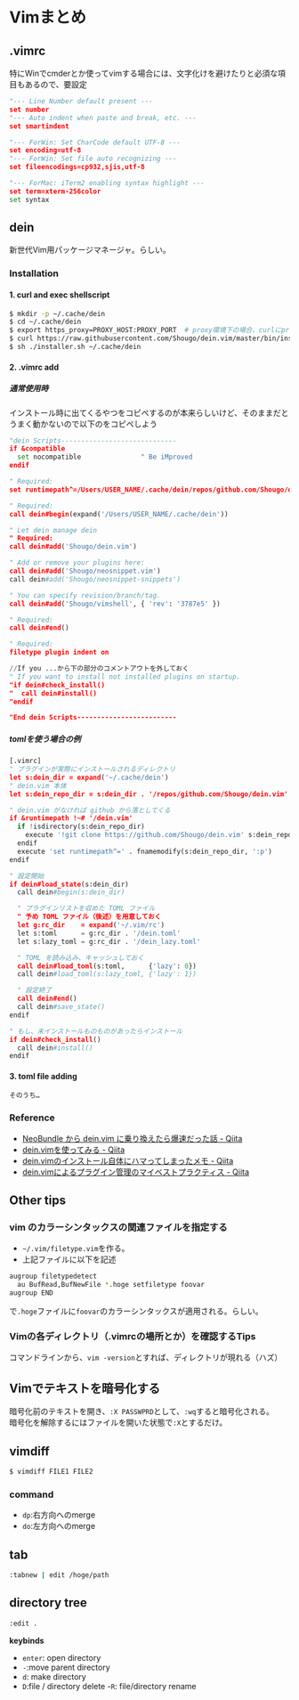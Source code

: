 # Vimまとめ
## .vimrc
特にWinでcmderとか使ってvimする場合には、文字化けを避けたりと必須な項目もあるので、要設定
```py
"--- Line Number default present ---
set number
"--- Auto indent when paste and break, etc. ---
set smartindent

"--- ForWin: Set CharCode default UTF-8 ---
set encoding=utf-8
"--- ForWin: Set file auto recognizing ---
set fileencodings=cp932,sjis,utf-8

"--- ForMac: iTerm2 enabling syntax highlight ---
set term=xterm-256color
set syntax
```

## dein
新世代Vim用パッケージマネージャ。らしい。
### Installation
#### 1. curl and exec shellscript
```bash
$ mkdir -p ~/.cache/dein
$ cd ~/.cache/dein
$ export https_proxy=PROXY_HOST:PROXY_PORT	# proxy環境下の場合、curlにproxyを通す必要あり
$ curl https://raw.githubusercontent.com/Shougo/dein.vim/master/bin/installer.sh > installer.sh
$ sh ./installer.sh ~/.cache/dein
```
#### 2. .vimrc add
##### 通常使用時
インストール時に出てくるやつをコピペするのが本来らしいけど、そのままだとうまく動かないので以下のをコピペしよう
```py
"dein Scripts-----------------------------
if &compatible
  set nocompatible               " Be iMproved
endif

" Required:
set runtimepath^=/Users/USER_NAME/.cache/dein/repos/github.com/Shougo/dein.vim

" Required:
call dein#begin(expand('/Users/USER_NAME/.cache/dein'))

" Let dein manage dein
" Required:
call dein#add('Shougo/dein.vim')

" Add or remove your plugins here:
call dein#add('Shougo/neosnippet.vim')
call dein#add('Shougo/neosnippet-snippets')

" You can specify revision/branch/tag.
call dein#add('Shougo/vimshell', { 'rev': '3787e5' })

" Required:
call dein#end()

" Required:
filetype plugin indent on

//If you ...から下の部分のコメントアウトを外しておく
" If you want to install not installed plugins on startup.
"if dein#check_install()
"  call dein#install()
"endif

"End dein Scripts-------------------------
```

##### tomlを使う場合の例
```py
[.vimrc]
" プラグインが実際にインストールされるディレクトリ
let s:dein_dir = expand('~/.cache/dein')
" dein.vim 本体
let s:dein_repo_dir = s:dein_dir . '/repos/github.com/Shougo/dein.vim'

" dein.vim がなければ github から落としてくる
if &runtimepath !~# '/dein.vim'
  if !isdirectory(s:dein_repo_dir)
    execute '!git clone https://github.com/Shougo/dein.vim' s:dein_repo_dir
  endif
  execute 'set runtimepath^=' . fnamemodify(s:dein_repo_dir, ':p')
endif

" 設定開始
if dein#load_state(s:dein_dir)
  call dein#begin(s:dein_dir)

  " プラグインリストを収めた TOML ファイル
  " 予め TOML ファイル（後述）を用意しておく
  let g:rc_dir    = expand('~/.vim/rc')
  let s:toml      = g:rc_dir . '/dein.toml'
  let s:lazy_toml = g:rc_dir . '/dein_lazy.toml'

  " TOML を読み込み、キャッシュしておく
  call dein#load_toml(s:toml,      {'lazy': 0})
  call dein#load_toml(s:lazy_toml, {'lazy': 1})

  " 設定終了
  call dein#end()
  call dein#save_state()
endif

" もし、未インストールものものがあったらインストール
if dein#check_install()
  call dein#install()
endif
```
#### 3. toml file adding
```bash
そのうち…
```
### Reference
- [NeoBundle から dein.vim に乗り換えたら爆速だった話 - Qiita](http://qiita.com/delphinus/items/00ff2c0ba972c6e41542)
- [dein.vimを使ってみる - Qiita](http://qiita.com/yoza/items/2f8bd33a18225754f346)
- [dein.vimのインストール自体にハマってしまったメモ - Qiita](http://qiita.com/DialBird/items/0a96910f13586d635dc0)
- [dein.vimによるプラグイン管理のマイベストプラクティス - Qiita](http://qiita.com/kawaz/items/ee725f6214f91337b42b)


## Other tips
### vim のカラーシンタックスの関連ファイルを指定する
- `~/.vim/filetype.vim`を作る。
- 上記ファイルに以下を記述
```bash
augroup filetypedetect
  au BufRead,BufNewFile *.hoge setfiletype foovar
augroup END
```
で`.hoge`ファイルに`foovar`のカラーシンタックスが適用される。らしい。
### Vimの各ディレクトリ（.vimrcの場所とか）を確認するTips
コマンドラインから、`vim -version`とすれば、ディレクトリが現れる（ハズ）
## Vimでテキストを暗号化する
暗号化前のテキストを開き、`:X PASSWPRD`として、`:wq`すると暗号化される。  
暗号化を解除するにはファイルを開いた状態で`:X`とするだけ。

## vimdiff
```bash
$ vimdiff FILE1 FILE2
```
### command
- `dp`:右方向へのmerge
- `do`:左方向へのmerge

## tab
```bash
:tabnew | edit /hoge/path
```

## directory tree
```bash
:edit .
```
**keybinds**  
- `enter`: open directory
- `-`:move parent directory
- `d`: make directory
- `D`:file / directory delete
-`R`: file/directory rename
